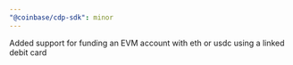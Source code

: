 ```yaml
---
"@coinbase/cdp-sdk": minor
---
```


Added support for funding an EVM account with eth or usdc using a linked debit card
